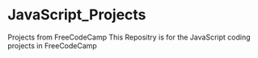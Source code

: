 # JavaScript_Projects
Projects from FreeCodeCamp
This Repositry is for the JavaScript coding projects in FreeCodeCamp
